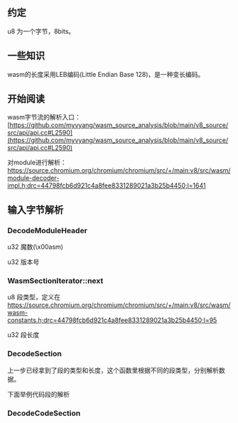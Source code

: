 
## 约定

u8 为一个字节，8bits。

## 一些知识

wasm的长度采用LEB编码(Little Endian Base 128)，是一种变长编码。

## 开始阅读

wasm字节流的解析入口：[https://github.com/myvyang/wasm_source_analysis/blob/main/v8_source/src/api/api.cc#L2590](https://github.com/myvyang/wasm_source_analysis/blob/main/v8_source/src/api/api.cc#L2590)

对module进行解析：https://source.chromium.org/chromium/chromium/src/+/main:v8/src/wasm/module-decoder-impl.h;drc=44798fcb6d921c4a8fee8331289021a3b25b4450;l=1641

## 输入字节解析

### DecodeModuleHeader 

u32 魔数(\x00asm)

u32 版本号

### WasmSectionIterator::next

u8 段类型，定义在 https://source.chromium.org/chromium/chromium/src/+/main:v8/src/wasm/wasm-constants.h;drc=44798fcb6d921c4a8fee8331289021a3b25b4450;l=95

u32 段长度

### DecodeSection

上一步已经拿到了段的类型和长度，这个函数里根据不同的段类型，分别解析数据。

下面举例代码段的解析

### DecodeCodeSection





